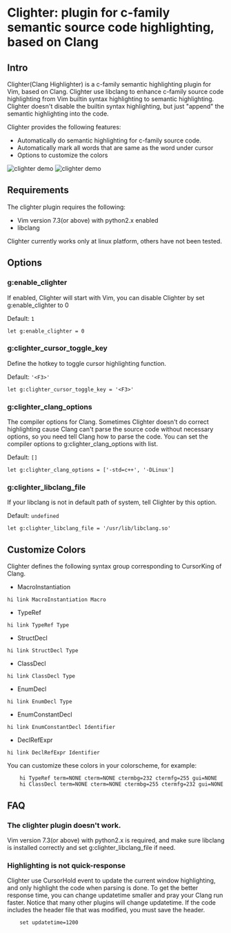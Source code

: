 # Clighter: plugin for c-family semantic source code highlighting, based on Clang

## Intro

Clighter(Clang Highlighter) is a c-family semantic highlighting plugin for
Vim, based on Clang. Clighter use libclang to enhance c-family source code
highlighting from Vim builtin syntax highlighting to semantic highlighting.
Clighter doesn't disable the builtin syntax highlighting, but just "append"
the semantic highlighting into the code.  

Clighter provides the following features:

* Automatically do semantic highlighting for c-family source code.
* Automatically mark all words that are same as the word under cursor
* Options to customize the colors

![clighter demo](http://goo.gl/ivfipF "Enable Clighter")
![clighter demo](http://goo.gl/zq2Epq "Disable Clighter")

## Requirements

The clighter plugin requires the following:

* Vim version 7.3(or above) with python2.x enabled
* libclang

Clighter currently works only at linux platform, others have not been tested.


## Options

### g:enable_clighter
If enabled, Clighter will start with Vim, you can disable Clighter by set
g:enable_clighter to 0

Default: `1`
```vim
let g:enable_clighter = 0
```

### g:clighter_cursor_toggle_key

Define the hotkey to toggle cursor highlighting function.

Default: `'<F3>'`
```vim
let g:clighter_cursor_toggle_key = '<F3>'
```

### g:clighter_clang_options

The compiler options for Clang. Sometimes Clighter doesn't do correct
highlighting cause Clang can't parse the source code without necessary
options, so you need tell Clang how to parse the code. You can set the 
compiler options to g:clighter_clang_options with list.

Default: `[]`
```vim
let g:clighter_clang_options = ['-std=c++', '-DLinux']
```

### g:clighter_libclang_file

If your libclang is not in default path of system, tell Clighter by this
option.

Default: `undefined`
```vim
let g:clighter_libclang_file = '/usr/lib/libclang.so'
```

## Customize Colors

Clighter defines the following syntax group corresponding to CursorKing of Clang.

* MacroInstantiation
```vim
hi link MacroInstantiation Macro
```

* TypeRef
```vim
hi link TypeRef Type
```

* StructDecl
```vim
hi link StructDecl Type
```

* ClassDecl
```vim
hi link ClassDecl Type
```

* EnumDecl
```vim
hi link EnumDecl Type
```

* EnumConstantDecl
```vim
hi link EnumConstantDecl Identifier
```

* DeclRefExpr
```vim
hi link DeclRefExpr Identifier
```

You can customize these colors in your colorscheme, for example:
```vim
	hi TypeRef term=NONE cterm=NONE ctermbg=232 ctermfg=255 gui=NONE
	hi ClassDecl term=NONE cterm=NONE ctermbg=255 ctermfg=232 gui=NONE
```


## FAQ

### The clighter plugin doesn't work.
Vim version 7.3(or above) with python2.x is required, and make sure libclang is installed
correctly and set g:clighter_libclang_file if need.

### Highlighting is not quick-response
Clighter use CursorHold event to update the current window highlighting,
and only highlight the code when parsing is done. To get the better response
time, you can change updatetime smaller and pray your Clang run faster.
Notice that many other plugins will change updatetime. If the code includes
the header file that was modified, you must save the header.
```vim
	set updatetime=1200
```
[1]: http://goo.gl/ncGLYC
[2]: http://goo.gl/4QCv6O
